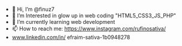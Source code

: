 - 👋 Hi, I’m @finuz7
- 👀 I’m Interested in glow up in web coding "HTML5_CSS3_JS_PHP"
- 🌱 I’m currently learning web development 
- 📫 How to reach me: https://www.instagram.com/rufinosativa/ 
- www.linkedin.com/in/
efraim-sativa-1b0948278


